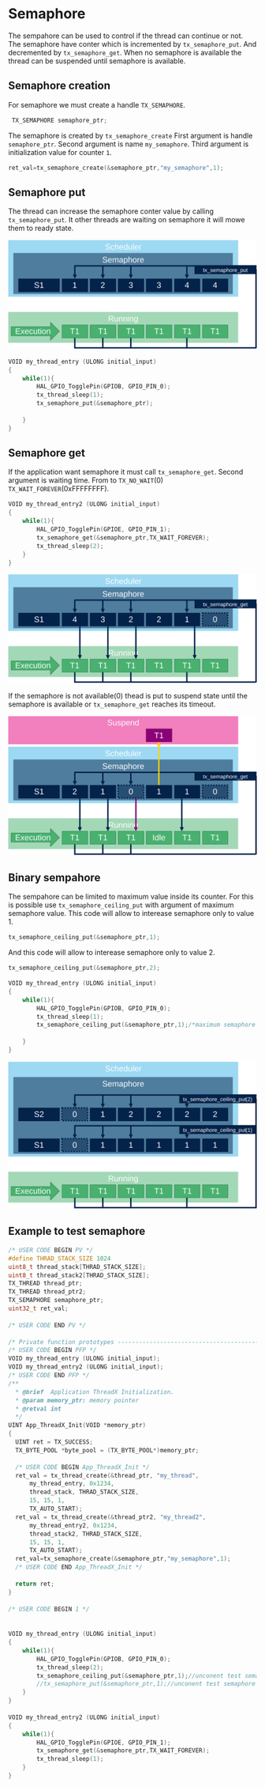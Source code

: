# Semaphore

The sempahore can be used to control if the thread can continue or not.
The semaphore have conter which is incremented by `tx_semaphore_put`. And decremented by `tx_semaphore_get`. When no semaphore is available the thread can be suspended until semaphore is available.

## Semaphore creation

For semaphore we must create a handle `TX_SEMAPHORE`.

```c
 TX_SEMAPHORE semaphore_ptr;
```

The semaphore is created by `tx_semaphore_create`
First argument is handle `semaphore_ptr`.
Second argument is name `my_semaphore`.
Third argument is initialization value for counter `1`.

```c
ret_val=tx_semaphore_create(&semaphore_ptr,"my_semaphore",1);
```

## Semaphore put

The thread can increase the semaphore conter value by calling `tx_semaphore_put`. It other threads are waiting on semaphore it will mowe them to ready state.

![semaphore put](./img/20.svg)

```c
VOID my_thread_entry (ULONG initial_input)
{
	while(1){
		HAL_GPIO_TogglePin(GPIOB, GPIO_PIN_0);
		tx_thread_sleep(1);
		tx_semaphore_put(&semaphore_ptr);

	}
}
```

## Semaphore get

If the application want semaphore it must call `tx_semaphore_get`. Second argument is waiting time. From to `TX_NO_WAIT`(0) `TX_WAIT_FOREVER`(0xFFFFFFFF).

```c
VOID my_thread_entry2 (ULONG initial_input)
{
	while(1){
		HAL_GPIO_TogglePin(GPIOE, GPIO_PIN_1);
		tx_semaphore_get(&semaphore_ptr,TX_WAIT_FOREVER);
		tx_thread_sleep(2);
	}
}
```

![semaphore get](./img/21.svg)

If the semaphore is not available(0) thead is put to suspend state until the semaphore is available or `tx_semaphore_get` reaches its timeout.

![semaphore get with suspend](./img/22.svg)

## Binary sempahore

The sempahore can be limited to maximum value inside its counter. For this is possible use `tx_semaphore_ceiling_put` with argument of maximum semaphore value.
This code will allow to interease semaphore only to value 1.

```c
tx_semaphore_ceiling_put(&semaphore_ptr,1);
```

And this code will allow to interease semaphore only to value 2.

```c
tx_semaphore_ceiling_put(&semaphore_ptr,2);
```

```c
VOID my_thread_entry (ULONG initial_input)
{
	while(1){
		HAL_GPIO_TogglePin(GPIOB, GPIO_PIN_0);
		tx_thread_sleep(1);
		tx_semaphore_ceiling_put(&semaphore_ptr,1);/*maximum semaphore value is 1*/

	}
}
```

![semaphore get with ceiling](./img/23.svg)

## Example to test semaphore

```c
/* USER CODE BEGIN PV */
#define THRAD_STACK_SIZE 1024
uint8_t thread_stack[THRAD_STACK_SIZE];
uint8_t thread_stack2[THRAD_STACK_SIZE];
TX_THREAD thread_ptr;
TX_THREAD thread_ptr2;
TX_SEMAPHORE semaphore_ptr;
uint32_t ret_val;

/* USER CODE END PV */

/* Private function prototypes -----------------------------------------------*/
/* USER CODE BEGIN PFP */
VOID my_thread_entry (ULONG initial_input);
VOID my_thread_entry2 (ULONG initial_input);
/* USER CODE END PFP */
/**
  * @brief  Application ThreadX Initialization.
  * @param memory_ptr: memory pointer
  * @retval int
  */
UINT App_ThreadX_Init(VOID *memory_ptr)
{
  UINT ret = TX_SUCCESS;
  TX_BYTE_POOL *byte_pool = (TX_BYTE_POOL*)memory_ptr;

  /* USER CODE BEGIN App_ThreadX_Init */
  ret_val = tx_thread_create(&thread_ptr, "my_thread",
      my_thread_entry, 0x1234,
	  thread_stack, THRAD_STACK_SIZE,
      15, 15, 1,
      TX_AUTO_START);
  ret_val = tx_thread_create(&thread_ptr2, "my_thread2",
      my_thread_entry2, 0x1234,
	  thread_stack2, THRAD_STACK_SIZE,
      15, 15, 1,
      TX_AUTO_START);
  ret_val=tx_semaphore_create(&semaphore_ptr,"my_semaphore",1);
  /* USER CODE END App_ThreadX_Init */

  return ret;
}

/* USER CODE BEGIN 1 */


VOID my_thread_entry (ULONG initial_input)
{
	while(1){
		HAL_GPIO_TogglePin(GPIOB, GPIO_PIN_0);
		tx_thread_sleep(2);
		tx_semaphore_ceiling_put(&semaphore_ptr,1);//unconent test semaphore with limit
		//tx_semaphore_put(&semaphore_ptr,1);//unconent test semaphore without limit
	}
}

VOID my_thread_entry2 (ULONG initial_input)
{
	while(1){
		HAL_GPIO_TogglePin(GPIOE, GPIO_PIN_1);
		tx_semaphore_get(&semaphore_ptr,TX_WAIT_FOREVER);
		tx_thread_sleep(1);
	}
}

```
